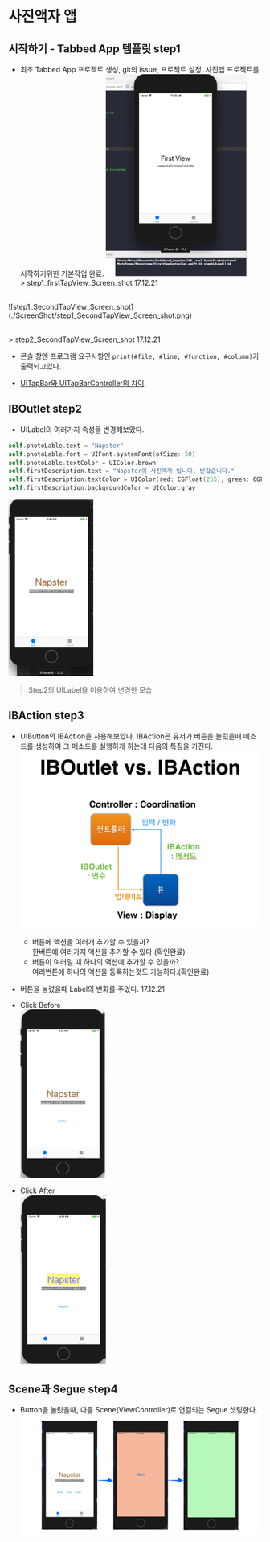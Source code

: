 # 사진액자 앱
## 시작하기 - Tabbed App 템플릿 step1
* 최초 Tabbed App 프로젝트 생성, git의 issue, 프로젝트 설정. 사진앱 프로젝트를 시작하기위한 기본작업 완료.
![step1_firstTapView_Screen_shot](./ScreenShot/step1_firstTapView_Screen_shot.png)
<br>> step1_firstTapView_Screen_shot 17.12.21
<br>
![step1_SecondTapView_Screen_shot](./ScreenShot/step1_SecondTapView_Screen_shot.png)

<br>> step2_SecondTapView_Screen_shot 17.12.21
* 콘솔 창엔 프로그램 요구사항인 ```print(#file, #line, #function, #column)```가 출력되고있다.

* [UITapBar와 UITapBarController의 차이](http://llldddjjj.tistory.com/entry/iOSUITapBar%EC%99%80-UITapBarController%EC%9D%98-%EA%B0%84%EB%8B%A8%ED%95%9C-%EC%B0%A8%EC%9D%B4)

## IBOutlet step2
* UILabel의 여러가지 속성을 변경해보았다. 
```swift
self.photoLable.text = "Napster"
self.photoLable.font = UIFont.systemFont(ofSize: 50)
self.photoLable.textColor = UIColor.brown
self.firstDescription.text = "Napster의 사진액자 입니다. 반갑습니다."
self.firstDescription.textColor = UIColor(red: CGFloat(255), green: CGFloat(255), blue: CGFloat(102), alpha: CGFloat(20))
self.firstDescription.backgroundColor = UIColor.gray
```
![step2](./ScreenShot/step2_firstView.png)
<br>
> Step2의 UILabel을 이용하여 변경한 모습. 

## IBAction step3
* UIButton의 IBAction을 사용해보았다. IBAction은 유저가 버튼을 눌렀을때 메소드를 생성하여 그 메소드를 실행하게 하는데 다음의 특징을 가진다.
![IBOutlet&Action](./ScreenShot/photoframe-target-action.png)
    * 버튼에 액션을 여러개 추가할 수 있을까?
    <br>한버튼에 여러가지 액션을 추가할 수 있다.(확인완료)
    * 버튼이 여러일 때 하나의 액션에 추가할 수 있을까?
    <br>여러번튼에 하나의 액션을 등록하는것도 가능하다.(확인완료)

* 버튼을 눌렀을때 Label의 변화를 주었다. 17.12.21
* Click Before<br>
![step3_click_before](./ScreenShot/step3_click_before.png)

* Click After<br>
![step3_click_after](./ScreenShot/step3_click_after.png)

## Scene과 Segue step4
* Button을 눌렀을때, 다음 Scene(ViewController)로 연결되는 Segue 셋팅한다.
![step4](./ScreenShot/step4.png)